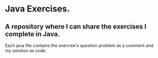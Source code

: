 # Java Exercises.
## A repository where I can share the exercises I complete in Java.

Each java file contains the exercise's question problem as a comment and my solution as code.
